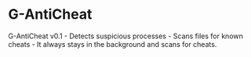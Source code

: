# G-AntiCheat
G-AntiCheat v0.1  - Detects suspicious processes - Scans files for known cheats - It always stays in the background and scans for cheats.

